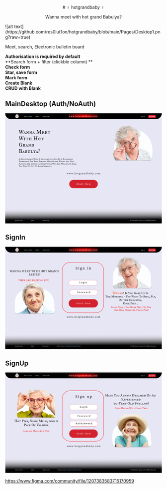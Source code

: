 
<p align="center"> # ♀️  hotgrandbaby  ♀️ </p>
<p align="center"> Wanna meet with hot grand Babulya? </p>
![alt text](https://github.com/res0lut1on/hotgrandbaby/blob/main/Pages/Desktop1.png?raw=true)

Meet, search, Electronic bulletin board

**Authorisation is required by default** <br />
**Search form + filter (clickble column) ** <br />
**Check form** <br />
**Star, save form** <br />
**Mark form** <br />
**Create Blank** <br />
**CRUD with Blank** <br />

## MainDesktop (Auth/NoAuth) <br />

![alt text](https://github.com/res0lut1on/hotgrandbaby/blob/main/Pages/Desktop1.png?raw=true)

## **SignIn** <br />

![alt text](https://github.com/res0lut1on/hotgrandbaby/blob/main/Pages/SignIn.png?raw=true)

## **SignUp** <br />

![alt text](https://github.com/res0lut1on/hotgrandbaby/blob/main/Pages/SignUp.png?raw=true)



https://www.figma.com/community/file/1207383583715170959
